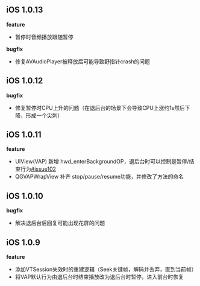 ## iOS 1.0.13

**feature**

- 暂停时音频播放跟随暂停

**bugfix**

- 修复AVAudioPlayer被释放后可能导致野指针crash的问题




## iOS 1.0.12

**bugfix**

- 修复暂停时CPU上升的问题（在退后台的场景下会导致CPU上涨约1s然后下降，形成一个尖刺）



## iOS 1.0.11

**feature**

- UIView(VAP) 新增 hwd_enterBackgroundOP，退后台时可以控制是暂停/结束行为[#issue102](https://github.com/Tencent/vap/issues/102)
- QGVAPWrapView 补齐 stop/pause/resume功能，并修改了方法的命名



## iOS 1.0.10

**bugfix**

- 解决退后台后回复可能出现花屏的问题



## iOS 1.0.9

**feature**

- 添加VTSession失效时的重建逻辑（Seek关键帧，解码并丢弃，直到当前帧）
- 将VAP默认行为由退后台时结束播放改为退后台时暂停，进入前台时恢复
